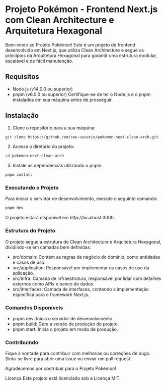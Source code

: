 # Projeto Pokémon - Frontend Next.js com Clean Architecture e Arquitetura Hexagonal

Bem-vindo ao Projeto Pokémon! Este é um projeto de frontend desenvolvido em Next.js, que utiliza Clean Architecture e segue os princípios da Arquitetura Hexagonal para garantir uma estrutura modular, escalável e de fácil manutenção.

## Requisitos

- Node.js (v14.0.0 ou superior)
- pnpm (v6.0.0 ou superior)
  Certifique-se de ter o Node.js e o pnpm instalados em sua máquina antes de prosseguir.

## Instalação

1. Clone o repositório para a sua máquina:

```bash
git clone https://github.com/seu-usuario/pokemon-next-clean-arch.git
```

2. Acesse o diretório do projeto:

```bash
cd pokemon-next-clean-arch
```

3. Instale as dependências utilizando o pnpm:

```bash
pnpm install
```

### Executando o Projeto

Para iniciar o servidor de desenvolvimento, execute o seguinte comando:

```bash
pnpm dev
```

O projeto estará disponível em http://localhost:3000.

### Estrutura do Projeto

O projeto segue a estrutura de Clean Architecture e Arquitetura Hexagonal, dividindo-se em camadas bem definidas:

- src/domain: Contém as regras de negócio do domínio, como entidades e casos de uso.
- src/application: Responsável por implementar os casos de uso da aplicação.
- src/infra: Camada de infraestrutura, responsável por lidar com detalhes externos como APIs e banco de dados.
- src/interfaces: Camada de interfaces, contendo a implementação específica para o framework Next.js.

### Comandos Disponíveis

- pnpm dev: Inicia o servidor de desenvolvimento.
- pnpm build: Gera a versão de produção do projeto.
- pnpm start: Inicia o projeto em modo de produção.

### Contribuindo

Fique à vontade para contribuir com melhorias ou correções de bugs. Sinta-se livre para abrir uma issue ou enviar um pull request.

Agradecemos por contribuir para o Projeto Pokémon!

Licença
Este projeto está licenciado sob a Licença MIT.
